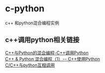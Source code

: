 # c-python
c++ 和python混合编程实例
## c++调用python相关链接
[C++与Python的混合编程-C++调用Python](https://www.jianshu.com/p/ce26bfc7474f)  
[C++ & Python 混合编程（1）-- C++使用Python](https://blog.csdn.net/zizi7/article/details/79098097)  
[C/C++与python互相调用](https://blog.csdn.net/u012234115/article/details/50210835)
